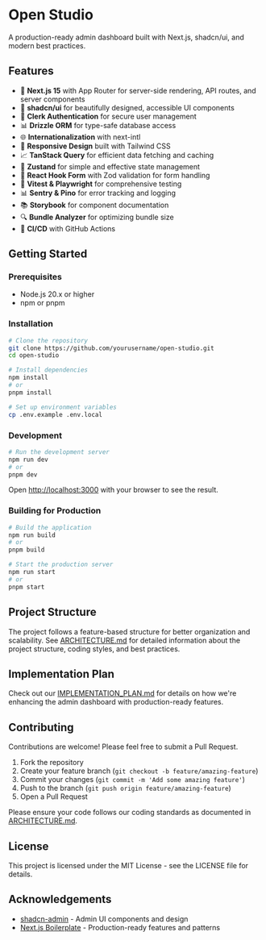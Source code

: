 # Open Studio

A production-ready admin dashboard built with Next.js, shadcn/ui, and modern best practices.

## Features

- 🚀 **Next.js 15** with App Router for server-side rendering, API routes, and server components
- 🎨 **shadcn/ui** for beautifully designed, accessible UI components
- 🔐 **Clerk Authentication** for secure user management
- 📊 **Drizzle ORM** for type-safe database access
- 🌐 **Internationalization** with next-intl
- 📱 **Responsive Design** built with Tailwind CSS
- 📈 **TanStack Query** for efficient data fetching and caching
- 🧠 **Zustand** for simple and effective state management
- 📝 **React Hook Form** with Zod validation for form handling
- 🧪 **Vitest & Playwright** for comprehensive testing
- 📊 **Sentry & Pino** for error tracking and logging
- 📚 **Storybook** for component documentation
- 🔍 **Bundle Analyzer** for optimizing bundle size
- 🚢 **CI/CD** with GitHub Actions

## Getting Started

### Prerequisites

- Node.js 20.x or higher
- npm or pnpm

### Installation

```bash
# Clone the repository
git clone https://github.com/yourusername/open-studio.git
cd open-studio

# Install dependencies
npm install
# or
pnpm install

# Set up environment variables
cp .env.example .env.local
```

### Development

```bash
# Run the development server
npm run dev
# or
pnpm dev
```

Open [http://localhost:3000](http://localhost:3000) with your browser to see the result.

### Building for Production

```bash
# Build the application
npm run build
# or
pnpm build

# Start the production server
npm run start
# or
pnpm start
```

## Project Structure

The project follows a feature-based structure for better organization and scalability. See [ARCHITECTURE.md](./ARCHITECTURE.md) for detailed information about the project structure, coding styles, and best practices.

## Implementation Plan

Check out our [IMPLEMENTATION_PLAN.md](./IMPLEMENTATION_PLAN.md) for details on how we're enhancing the admin dashboard with production-ready features.

## Contributing

Contributions are welcome! Please feel free to submit a Pull Request.

1. Fork the repository
2. Create your feature branch (`git checkout -b feature/amazing-feature`)
3. Commit your changes (`git commit -m 'Add some amazing feature'`)
4. Push to the branch (`git push origin feature/amazing-feature`)
5. Open a Pull Request

Please ensure your code follows our coding standards as documented in [ARCHITECTURE.md](./ARCHITECTURE.md).

## License

This project is licensed under the MIT License - see the LICENSE file for details.

## Acknowledgements

- [shadcn-admin](https://github.com/satnaing/shadcn-admin) - Admin UI components and design
- [Next.js Boilerplate](https://github.com/ixartz/Next-js-Boilerplate) - Production-ready features and patterns
